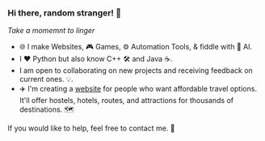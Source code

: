 ### Hi there, random stranger! :wave:

*Take a momemnt to linger*

- :globe_with_meridians: I make Websites, :video_game: Games, :gear: Automation Tools, & fiddle with :robot: AI.
- I :heart: Python but also know C++ :hammer_and_wrench: and Java :coffee:.
- I am open to collaborating on new projects and receiving feedback on current ones. :bulb:.
- :airplane: I'm creating a [website](https://github.com/iambodha/deconnecting) for people who want affordable travel options. It'll offer hostels, hotels, routes, and attractions for thousands of destinations. :world_map:

If you would like to help, feel free to contact me. :email:
